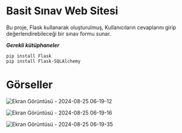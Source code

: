 # Basit Sınav Web Sitesi

Bu proje, Flask kullanarak oluşturulmuş, Kullanıcıların cevaplarını girip değerlendirebileceği bir sınav formu sunar. 

***Gerekli kütüphaneler***

```
pip install Flask
pip install Flask-SQLAlchemy
```

# Görseller

![Ekran Görüntüsü - 2024-08-25 06-19-12](https://github.com/user-attachments/assets/f5df18f0-9398-4b05-89c1-73e8b4c7f7cb)

![Ekran Görüntüsü - 2024-08-25 06-19-16](https://github.com/user-attachments/assets/d7bd3d75-f678-42b2-af7f-c6d181cb63fa)

![Ekran Görüntüsü - 2024-08-25 06-19-35](https://github.com/user-attachments/assets/1571f84b-cecc-4022-9102-9af5da3be6bf)
